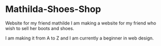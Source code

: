# Mathilda-Shoes-Shop
Website for my friend mathilde
I am making a website for my friend who wish to sell her boots and shoes.

I am making it from A to Z and I am currently a beginner in web design.
